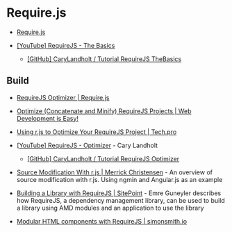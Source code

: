 # Require.js

* [Require.js](http://requirejs.org/)

* [[YouTube] RequireJS - The Basics](https://www.youtube.com/watch?v=VGlDR1QiV3A)

  * [[GitHub] CaryLandholt / Tutorial RequireJS TheBasics](https://github.com/CaryLandholt/Tutorial-RequireJS-TheBasics)


## Build

* [RequireJS Optimizer | Require.js](http://requirejs.org/docs/optimization.html)

* [Optimize (Concatenate and Minify) RequireJS Projects | Web Development is Easy!](http://www.webdeveasy.com/optimize-requirejs-projects/)

* [Using r.js to Optimize Your RequireJS Project | Tech.pro](http://tech.pro/blog/1639/using-rjs-to-optimize-your-requirejs-project)

* [[YouTube] RequireJS - Optimizer](https://www.youtube.com/watch?v=m6VNhqKDM4E) - Cary Landholt

  * [[GitHub] CaryLandholt / Tutorial RequireJS Optimizer](https://github.com/CaryLandholt/Tutorial-RequireJS-Optimizer)

* [Source Modification With r.js | Merrick Christensen](http://merrickchristensen.com/articles/build-angular-with-requirejs.html) - An overview of source modification with r.js. Using ngmin and Angular.js as an example

* [Building a Library with RequireJS | SitePoint](http://www.sitepoint.com/building-library-with-requirejs/) - Emre Guneyler describes how RequireJS, a dependency management library, can be used to build a library using AMD modules and an application to use the library

* [Modular HTML components with RequireJS | simonsmith.io](http://simonsmith.io/modular-html-components-with-requirejs/)
